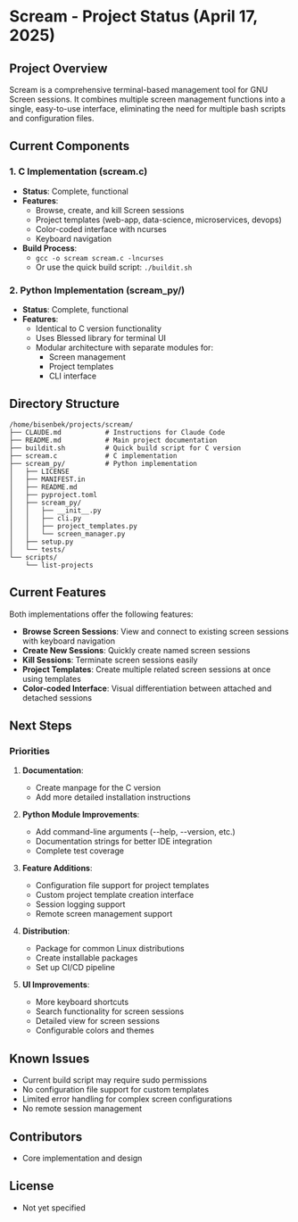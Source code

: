 # Scream - Project Status (April 17, 2025)

## Project Overview

Scream is a comprehensive terminal-based management tool for GNU Screen sessions. It combines multiple screen management functions into a single, easy-to-use interface, eliminating the need for multiple bash scripts and configuration files.

## Current Components

### 1. C Implementation (scream.c)
- **Status**: Complete, functional
- **Features**:
  - Browse, create, and kill Screen sessions
  - Project templates (web-app, data-science, microservices, devops)
  - Color-coded interface with ncurses
  - Keyboard navigation
- **Build Process**: 
  - `gcc -o scream scream.c -lncurses`
  - Or use the quick build script: `./buildit.sh`

### 2. Python Implementation (scream_py/)
- **Status**: Complete, functional
- **Features**: 
  - Identical to C version functionality
  - Uses Blessed library for terminal UI
  - Modular architecture with separate modules for:
    - Screen management
    - Project templates
    - CLI interface

## Directory Structure

```
/home/bisenbek/projects/scream/
├── CLAUDE.md           # Instructions for Claude Code
├── README.md           # Main project documentation
├── buildit.sh          # Quick build script for C version
├── scream.c            # C implementation
├── scream_py/          # Python implementation
│   ├── LICENSE
│   ├── MANIFEST.in
│   ├── README.md
│   ├── pyproject.toml
│   ├── scream_py/
│   │   ├── __init__.py
│   │   ├── cli.py
│   │   ├── project_templates.py
│   │   └── screen_manager.py
│   ├── setup.py
│   └── tests/
└── scripts/
    └── list-projects
```

## Current Features

Both implementations offer the following features:
- **Browse Screen Sessions**: View and connect to existing screen sessions with keyboard navigation
- **Create New Sessions**: Quickly create named screen sessions
- **Kill Sessions**: Terminate screen sessions easily
- **Project Templates**: Create multiple related screen sessions at once using templates
- **Color-coded Interface**: Visual differentiation between attached and detached sessions

## Next Steps

### Priorities
1. **Documentation**:
   - Create manpage for the C version
   - Add more detailed installation instructions

2. **Python Module Improvements**:
   - Add command-line arguments (--help, --version, etc.)
   - Documentation strings for better IDE integration
   - Complete test coverage

3. **Feature Additions**:
   - Configuration file support for project templates
   - Custom project template creation interface
   - Session logging support
   - Remote screen management support

4. **Distribution**:
   - Package for common Linux distributions
   - Create installable packages
   - Set up CI/CD pipeline

5. **UI Improvements**:
   - More keyboard shortcuts
   - Search functionality for screen sessions
   - Detailed view for screen sessions
   - Configurable colors and themes

## Known Issues
- Current build script may require sudo permissions
- No configuration file support for custom templates
- Limited error handling for complex screen configurations
- No remote session management

## Contributors
- Core implementation and design

## License
- Not yet specified